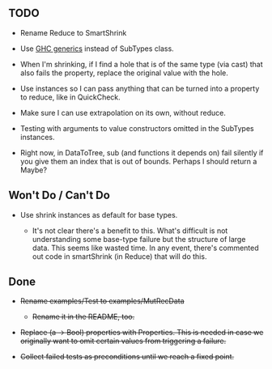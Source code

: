 TODO
-----------------------------------------------
* Rename Reduce to SmartShrink

* Use [GHC generics](http://www.haskell.org/ghc/docs/latest/html/users_guide/generic-programming.html)
  instead of SubTypes class.

* When I'm shrinking, if I find a hole that is of the same type (via cast) that
  also fails the property, replace the original value with the hole.

* Use instances so I can pass anything that can be turned into a property to
  reduce, like in QuickCheck.

* Make sure I can use extrapolation on its own, without reduce.

* Testing with arguments to value constructors omitted in the SubTypes
  instances.

* Right now, in DataToTree, sub (and functions it depends on) fail silently if
  you give them an index that is out of bounds.  Perhaps I should return a
  Maybe?  


Won't Do / Can't Do
-----------------------------------------------
* Use shrink instances as default for base types.

  * It's not clear there's a benefit to this.  What's difficult is not
    understanding some base-type failure but the structure of large data.  This
    seems like wasted time.  In any event, there's commented out code in
    smartShrink (in Reduce) that will do this.


Done
-----------------------------------------------
* ~~Rename examples/Test to examples/MutRecData~~

  * ~~Rename it in the README, too.~~

* ~~Replace (a -> Bool) properties with Properties.  This is needed in case we
  originally want to omit certain values from triggering a failure.~~

* ~~Collect failed tests as preconditions until we reach a fixed point.~~

